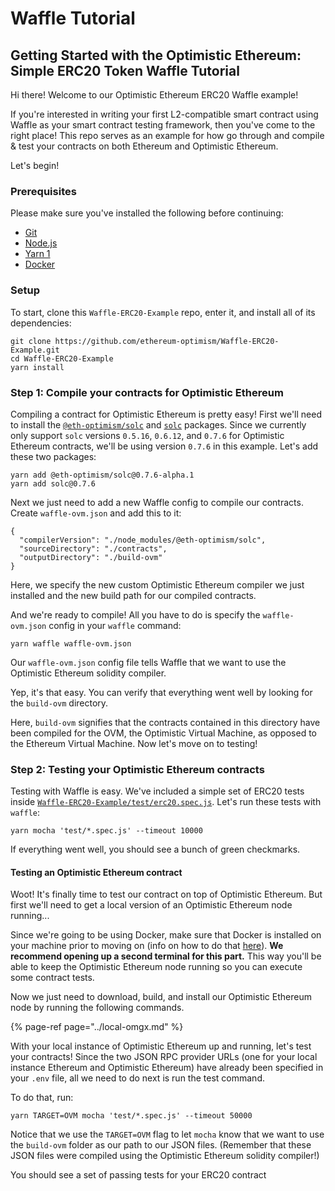 # Waffle Tutorial

## Getting Started with the Optimistic Ethereum: Simple ERC20 Token Waffle Tutorial

Hi there! Welcome to our Optimistic Ethereum ERC20 Waffle example!

If you're interested in writing your first L2-compatible smart contract using Waffle as your smart contract testing framework, then you've come to the right place! This repo serves as an example for how go through and compile & test your contracts on both Ethereum and Optimistic Ethereum.

Let's begin!

### Prerequisites

Please make sure you've installed the following before continuing:

* [Git](https://git-scm.com/book/en/v2/Getting-Started-Installing-Git)
* [Node.js](https://nodejs.org/en/download/)
* [Yarn 1](https://classic.yarnpkg.com/en/docs/install#mac-stable)
* [Docker](https://docs.docker.com/engine/install/)

### Setup

To start, clone this `Waffle-ERC20-Example` repo, enter it, and install all of its dependencies:

```text
git clone https://github.com/ethereum-optimism/Waffle-ERC20-Example.git
cd Waffle-ERC20-Example
yarn install
```

### Step 1: Compile your contracts for Optimistic Ethereum

Compiling a contract for Optimistic Ethereum is pretty easy! First we'll need to install the [`@eth-optimism/solc`](https://www.npmjs.com/package/@eth-optimism/solc) and [`solc`](https://www.npmjs.com/package/solc) packages. Since we currently only support `solc` versions `0.5.16`, `0.6.12`, and `0.7.6` for Optimistic Ethereum contracts, we'll be using version `0.7.6` in this example. Let's add these two packages:

```text
yarn add @eth-optimism/solc@0.7.6-alpha.1
yarn add solc@0.7.6
```

Next we just need to add a new Waffle config to compile our contracts. Create `waffle-ovm.json` and add this to it:

```text
{
  "compilerVersion": "./node_modules/@eth-optimism/solc",
  "sourceDirectory": "./contracts",
  "outputDirectory": "./build-ovm"
}
```

Here, we specify the new custom Optimistic Ethereum compiler we just installed and the new build path for our compiled contracts.

And we're ready to compile! All you have to do is specify the `waffle-ovm.json` config in your `waffle` command:

```text
yarn waffle waffle-ovm.json
```

Our `waffle-ovm.json` config file tells Waffle that we want to use the Optimistic Ethereum solidity compiler.

Yep, it's that easy. You can verify that everything went well by looking for the `build-ovm` directory.

Here, `build-ovm` signifies that the contracts contained in this directory have been compiled for the OVM, the Optimistic Virtual Machine, as opposed to the Ethereum Virtual Machine. Now let's move on to testing!

### Step 2: Testing your Optimistic Ethereum contracts

Testing with Waffle is easy. We've included a simple set of ERC20 tests inside [`Waffle-ERC20-Example/test/erc20.spec.js`](https://github.com/ethereum-optimism/Waffle-ERC20-Example/blob/main/test/erc20.test.js). Let's run these tests with `waffle`:

```text
yarn mocha 'test/*.spec.js' --timeout 10000
```

If everything went well, you should see a bunch of green checkmarks.

#### Testing an Optimistic Ethereum contract

Woot! It's finally time to test our contract on top of Optimistic Ethereum. But first we'll need to get a local version of an Optimistic Ethereum node running...

Since we're going to be using Docker, make sure that Docker is installed on your machine prior to moving on \(info on how to do that [here](https://docs.docker.com/engine/install/)\). **We recommend opening up a second terminal for this part.** This way you'll be able to keep the Optimistic Ethereum node running so you can execute some contract tests.

Now we just need to download, build, and install our Optimistic Ethereum node by running the following commands. 

{% page-ref page="../local-omgx.md" %}

With your local instance of Optimistic Ethereum up and running, let's test your contracts! Since the two JSON RPC provider URLs \(one for your local instance Ethereum and Optimistic Ethereum\) have already been specified in your `.env` file, all we need to do next is run the test command.

To do that, run:

```text
yarn TARGET=OVM mocha 'test/*.spec.js' --timeout 50000
```

Notice that we use the `TARGET=OVM` flag to let `mocha` know that we want to use the `build-ovm` folder as our path to our JSON files. \(Remember that these JSON files were compiled using the Optimistic Ethereum solidity compiler!\)

You should see a set of passing tests for your ERC20 contract

